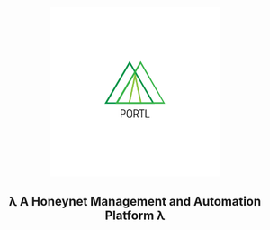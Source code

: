 <p align="center">
  <img src="images/portl.png" width="300" height="300" title="portl">
  <h2 align="center">λ A Honeynet Management and Automation Platform λ</h2>
</p>

